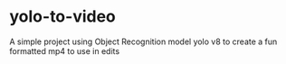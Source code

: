 # yolo-to-video
 A simple project using Object Recognition model yolo v8 to create a fun formatted mp4 to use in edits
